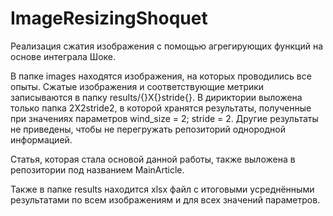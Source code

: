 # ImageResizingShoquet
Реализация сжатия изображения с помощью агрегирующих функций на основе интеграла Шоке.

В папке images находятся изображения, на которых проводились все опыты. Сжатые изображения и соответствующие метрики записываются в папку
results/{}X{}stride{}. В дириктории выложена только папка 2X2stride2, в которой хранятся результаты, полученные при значениях параметров
wind_size = 2; stride = 2. Другие результаты не приведены, чтобы не перегружать репозиторий однородной информацией.

Статья, которая стала основой данной работы, также выложена в репозитории под названием MainArticle.

Также в папке results находится xlsx файл с итоговыми усреднёнными результатами по всем изображениям и для всех значений параметров.
